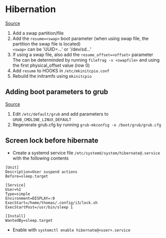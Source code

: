 # Hibernation
[Source](https://wiki.archlinux.org/index.php/Power_management/Suspend_and_hibernate#Hibernation)
1. Add a swap partition/file
2. Add the `resume=<swap>` boot parameter (when using swap file, the partition the swap file is located)  
	`<swap>` can be 'UUID=...' or '/dev/sd...'
3. If using a swap file, also add the `resume_offset=<offset>` parameter  
	The <offset> can be determinded by running `filefrag -v <swapfile>` and using the first physical_offset value (row 0)
4. Add `resume` to HOOKS in `/etc/mkinitcpio.conf`
5. Rebuild the initramfs using `mkinitcpio`

## Adding boot parameters to grub
[Source](https://wiki.archlinux.org/index.php/Kernel_parameters#GRUB)
1. Edit `/etc/default/grub` and add parameters to `GRUB_CMDLINE_LINUX_DEFAULT`
2. Regenerate grub.cfg by running `grub-mkconfig -o /boot/grub/grub.cfg`

## Screen lock before hibernate
- Create a systemd service file `/etc/systemd/system/hibernate@.service` with the following contents 

```
[Unit]
Description=User suspend actions
Before=sleep.target

[Service]
User=%I
Type=simple
Environment=DISPLAY=:0
ExecStart=/home/thomas/.config/i3/lock.sh
ExecStartPost=/usr/bin/sleep 1

[Install]
WantedBy=sleep.target
```

- Enable with `systemctl enable hibernate@<user>.service`
